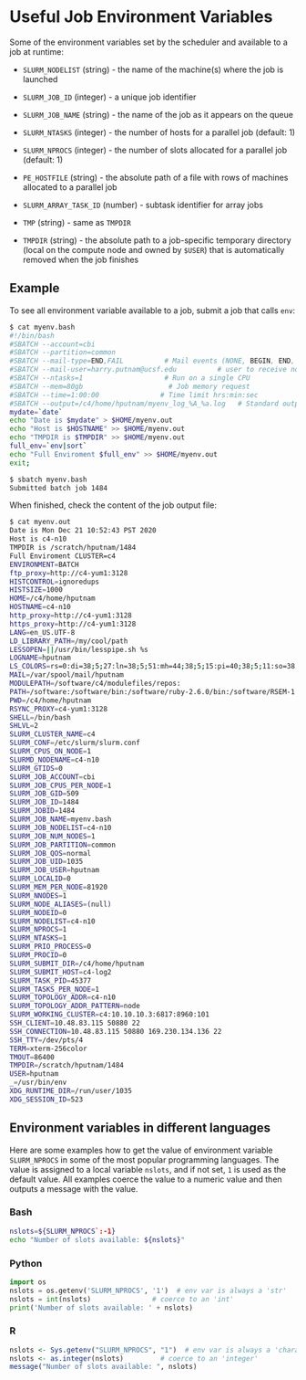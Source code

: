 # Useful Job Environment Variables

Some of the environment variables set by the scheduler and available to a job at runtime:

* `SLURM_NODELIST` (string) - the name of the machine(s) where the job is launched

* `SLURM_JOB_ID` (integer) - a unique job identifier

* `SLURM_JOB_NAME` (string) - the name of the job as it appears on the queue

* `SLURM_NTASKS` (integer) - the number of hosts for a parallel job (default: 1)

* `SLURM_NPROCS` (integer) - the number of slots allocated for a parallel job (default: 1)

* `PE_HOSTFILE` (string) - the absolute path of a file with rows of machines allocated to a parallel job
<!--* `SGE_GPU` (comma-separated integers or `undefined`) - set of GPU core indices allocated to a GPU job (default: `undefined`)-->
* `SLURM_ARRAY_TASK_ID` (number) - subtask identifier for array jobs 

* `TMP` (string) - same as `TMPDIR`

* `TMPDIR` (string) - the absolute path to a job-specific temporary directory (local on the compute node and owned by `$USER`) that is automatically removed when the job finishes


## Example

To see all environment variable available to a job, submit a job that calls `env`:

```sh
$ cat myenv.bash 
#!/bin/bash 
#SBATCH --account=cbi
#SBATCH --partition=common
#SBATCH --mail-type=END,FAIL          # Mail events (NONE, BEGIN, END, FAIL, ALL)
#SBATCH --mail-user=harry.putnam@ucsf.edu          # user to receive notification emails
#SBATCH --ntasks=1                    # Run on a single CPU
#SBATCH --mem=80gb                     # Job memory request
#SBATCH --time=1:00:00               # Time limit hrs:min:sec
#SBATCH --output=/c4/home/hputnam/myenv_log_%A_%a.log   # Standard output and error log
mydate=`date`
echo "Date is $mydate" > $HOME/myenv.out
echo "Host is $HOSTNAME" >> $HOME/myenv.out
echo "TMPDIR is $TMPDIR" >> $HOME/myenv.out
full_env=`env|sort`
echo "Full Enviroment $full_env" >> $HOME/myenv.out
exit;

$ sbatch myenv.bash 
Submitted batch job 1484
```

When finished, check the content of the job output file:
```sh
$ cat myenv.out
Date is Mon Dec 21 10:52:43 PST 2020
Host is c4-n10
TMPDIR is /scratch/hputnam/1484
Full Enviroment CLUSTER=c4
ENVIRONMENT=BATCH
ftp_proxy=http://c4-yum1:3128
HISTCONTROL=ignoredups
HISTSIZE=1000
HOME=/c4/home/hputnam
HOSTNAME=c4-n10
http_proxy=http://c4-yum1:3128
https_proxy=http://c4-yum1:3128
LANG=en_US.UTF-8
LD_LIBRARY_PATH=/my/cool/path
LESSOPEN=||/usr/bin/lesspipe.sh %s
LOGNAME=hputnam
LS_COLORS=rs=0:di=38;5;27:ln=38;5;51:mh=44;38;5;15:pi=40;38;5;11:so=38;5;13:do=38;5;5:bd=48;5;232;38;5;11:cd=48;5;232;38;5;3:or=48;5;232;38;5;9:mi=05;48;5;232;38;5;15:su=48;5;196;38;5;15:sg=48;5;11;38;5;16:ca=48;5;196;38;5;226:tw=48;5;10;38;5;16:ow=48;5;10;38;5;21:st=48;5;21;38;5;15:ex=38;5;34:*.tar=38;5;9:*.tgz=38;5;9:*.arc=38;5;9:*.arj=38;5;9:*.taz=38;5;9:*.lha=38;5;9:*.lz4=38;5;9:*.lzh=38;5;9:*.lzma=38;5;9:*.tlz=38;5;9:*.txz=38;5;9:*.tzo=38;5;9:*.t7z=38;5;9:*.zip=38;5;9:*.z=38;5;9:*.Z=38;5;9:*.dz=38;5;9:*.gz=38;5;9:*.lrz=38;5;9:*.lz=38;5;9:*.lzo=38;5;9:*.xz=38;5;9:*.bz2=38;5;9:*.bz=38;5;9:*.tbz=38;5;9:*.tbz2=38;5;9:*.tz=38;5;9:*.deb=38;5;9:*.rpm=38;5;9:*.jar=38;5;9:*.war=38;5;9:*.ear=38;5;9:*.sar=38;5;9:*.rar=38;5;9:*.alz=38;5;9:*.ace=38;5;9:*.zoo=38;5;9:*.cpio=38;5;9:*.7z=38;5;9:*.rz=38;5;9:*.cab=38;5;9:*.jpg=38;5;13:*.jpeg=38;5;13:*.gif=38;5;13:*.bmp=38;5;13:*.pbm=38;5;13:*.pgm=38;5;13:*.ppm=38;5;13:*.tga=38;5;13:*.xbm=38;5;13:*.xpm=38;5;13:*.tif=38;5;13:*.tiff=38;5;13:*.png=38;5;13:*.svg=38;5;13:*.svgz=38;5;13:*.mng=38;5;13:*.pcx=38;5;13:*.mov=38;5;13:*.mpg=38;5;13:*.mpeg=38;5;13:*.m2v=38;5;13:*.mkv=38;5;13:*.webm=38;5;13:*.ogm=38;5;13:*.mp4=38;5;13:*.m4v=38;5;13:*.mp4v=38;5;13:*.vob=38;5;13:*.qt=38;5;13:*.nuv=38;5;13:*.wmv=38;5;13:*.asf=38;5;13:*.rm=38;5;13:*.rmvb=38;5;13:*.flc=38;5;13:*.avi=38;5;13:*.fli=38;5;13:*.flv=38;5;13:*.gl=38;5;13:*.dl=38;5;13:*.xcf=38;5;13:*.xwd=38;5;13:*.yuv=38;5;13:*.cgm=38;5;13:*.emf=38;5;13:*.axv=38;5;13:*.anx=38;5;13:*.ogv=38;5;13:*.ogx=38;5;13:*.aac=38;5;45:*.au=38;5;45:*.flac=38;5;45:*.mid=38;5;45:*.midi=38;5;45:*.mka=38;5;45:*.mp3=38;5;45:*.mpc=38;5;45:*.ogg=38;5;45:*.ra=38;5;45:*.wav=38;5;45:*.axa=38;5;45:*.oga=38;5;45:*.spx=38;5;45:*.xspf=38;5;45:
MAIL=/var/spool/mail/hputnam
MODULEPATH=/software/c4/modulefiles/repos:
PATH=/software:/software/bin:/software/ruby-2.6.0/bin:/software/RSEM-1.3.1/bin:/software/python/bin:/software/gatk:/software/bowtie2:/software/Bismark:/opt/sge/bin/lx-amd64/:/home/ahechmer/ht-pipes/bin:/usr/local/bin:/usr/bin:/usr/local/sbin:/usr/sbin:/c4/home/hputnam/.local/bin:/c4/home/hputnam/bin
PWD=/c4/home/hputnam
RSYNC_PROXY=c4-yum1:3128
SHELL=/bin/bash
SHLVL=2
SLURM_CLUSTER_NAME=c4
SLURM_CONF=/etc/slurm/slurm.conf
SLURM_CPUS_ON_NODE=1
SLURMD_NODENAME=c4-n10
SLURM_GTIDS=0
SLURM_JOB_ACCOUNT=cbi
SLURM_JOB_CPUS_PER_NODE=1
SLURM_JOB_GID=509
SLURM_JOB_ID=1484
SLURM_JOBID=1484
SLURM_JOB_NAME=myenv.bash
SLURM_JOB_NODELIST=c4-n10
SLURM_JOB_NUM_NODES=1
SLURM_JOB_PARTITION=common
SLURM_JOB_QOS=normal
SLURM_JOB_UID=1035
SLURM_JOB_USER=hputnam
SLURM_LOCALID=0
SLURM_MEM_PER_NODE=81920
SLURM_NNODES=1
SLURM_NODE_ALIASES=(null)
SLURM_NODEID=0
SLURM_NODELIST=c4-n10
SLURM_NPROCS=1
SLURM_NTASKS=1
SLURM_PRIO_PROCESS=0
SLURM_PROCID=0
SLURM_SUBMIT_DIR=/c4/home/hputnam
SLURM_SUBMIT_HOST=c4-log2
SLURM_TASK_PID=45377
SLURM_TASKS_PER_NODE=1
SLURM_TOPOLOGY_ADDR=c4-n10
SLURM_TOPOLOGY_ADDR_PATTERN=node
SLURM_WORKING_CLUSTER=c4:10.10.10.3:6817:8960:101
SSH_CLIENT=10.48.83.115 50880 22
SSH_CONNECTION=10.48.83.115 50880 169.230.134.136 22
SSH_TTY=/dev/pts/4
TERM=xterm-256color
TMOUT=86400
TMPDIR=/scratch/hputnam/1484
USER=hputnam
_=/usr/bin/env
XDG_RUNTIME_DIR=/run/user/1035
XDG_SESSION_ID=523

```


## Environment variables in different languages

Here are some examples how to get the value of environment variable `SLURM_NPROCS` in some of the most popular programming languages.  The value is assigned to a local variable `nslots`, and if not set, `1` is used as the default value.  All examples coerce the value to a numeric value and then outputs a message with the value.

### Bash

```sh
nslots=${SLURM_NPROCS`:-1}
echo "Number of slots available: ${nslots}"
```

<!-- ### MATLAB

```matlab
nslots = getenv('NSLOTS');              % env var is always a 'char'
if (isempty(nslots)) nslots = '1'; end  % default value
nslots = str2num(nslots);               % coerce to 'double'
fprintf('Number of slots available: %d\n', nslots);
``` -->

### Python

```python
import os
nslots = os.getenv('SLURM_NPROCS', '1')  # env var is always a 'str'
nslots = int(nslots)               # coerce to an 'int'
print('Number of slots available: ' + nslots)
```

### R

```r
nslots <- Sys.getenv("SLURM_NPROCS", "1")  # env var is always a 'character'
nslots <- as.integer(nslots)         # coerce to an 'integer'
message("Number of slots available: ", nslots)
```


